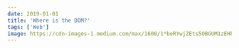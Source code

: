```yaml
---
date: 2019-01-01
title: 'Where is the DOM?'
tags: ['Web']
image: https://cdn-images-1.medium.com/max/1600/1*beRYwjZEts5OBGUM1zEHbw.jpeg
---
```

